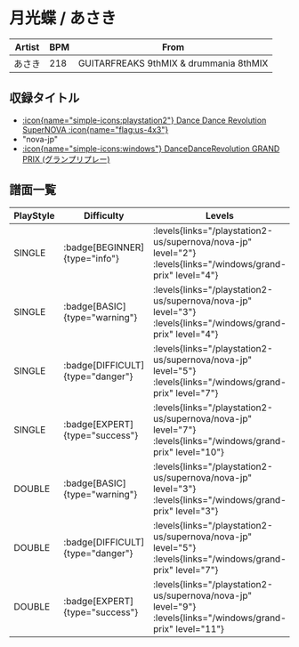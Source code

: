 # 月光蝶 / あさき

|Artist|BPM|From|
|------|---|----|
|あさき|218|GUITARFREAKS 9thMIX & drummania 8thMIX|

## 収録タイトル

- [:icon{name="simple-icons:playstation2"} Dance Dance Revolution SuperNOVA :icon{name="flag:us-4x3"}](/playstation2-us/supernova)
- "nova-jp"
- [:icon{name="simple-icons:windows"} DanceDanceRevolution GRAND PRIX (グランプリプレー)](/windows/grand-prix)

## 譜面一覧

|PlayStyle|Difficulty|Levels|Notes|Movie|
|---------|----------|------|-----|-----|
|SINGLE| :badge[BEGINNER]{type="info"}| :levels{links="/playstation2-us/supernova/nova-jp" level="2"} :levels{links="/windows/grand-prix" level="4"}|117/0||
|SINGLE| :badge[BASIC]{type="warning"}| :levels{links="/playstation2-us/supernova/nova-jp" level="3"} :levels{links="/windows/grand-prix" level="4"}|121/7||
|SINGLE| :badge[DIFFICULT]{type="danger"}| :levels{links="/playstation2-us/supernova/nova-jp" level="5"} :levels{links="/windows/grand-prix" level="7"}|223/5||
|SINGLE| :badge[EXPERT]{type="success"}| :levels{links="/playstation2-us/supernova/nova-jp" level="7"} :levels{links="/windows/grand-prix" level="10"}|299/8||
|DOUBLE| :badge[BASIC]{type="warning"}| :levels{links="/playstation2-us/supernova/nova-jp" level="3"} :levels{links="/windows/grand-prix" level="3"}|109/3||
|DOUBLE| :badge[DIFFICULT]{type="danger"}| :levels{links="/playstation2-us/supernova/nova-jp" level="5"} :levels{links="/windows/grand-prix" level="7"}|212/2||
|DOUBLE| :badge[EXPERT]{type="success"}| :levels{links="/playstation2-us/supernova/nova-jp" level="9"} :levels{links="/windows/grand-prix" level="11"}|298/2||
